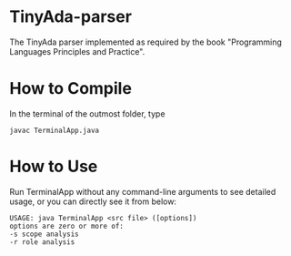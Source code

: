 # TinyAda-parser
The TinyAda parser implemented as required by the book "Programming Languages Principles and Practice".
# How to Compile
In the terminal of the outmost folder, type
```
javac TerminalApp.java
```
# How to Use
Run TerminalApp without any command-line arguments to see detailed usage, or you can directly see it from below:
```
USAGE: java TerminalApp <src file> ([options])
options are zero or more of:
-s scope analysis
-r role analysis
```
